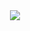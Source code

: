 <div align="center">
  <img src="https://hits.seeyoufarm.com/api/count/incr/badge.svg?url=https://github.com/tatvladna/medical_cv&count_bg=%2379C83D&title_bg=%23555555&icon=&icon_color=%23E7E7E7&title=Views&edge_flat=false"/>
</div>





